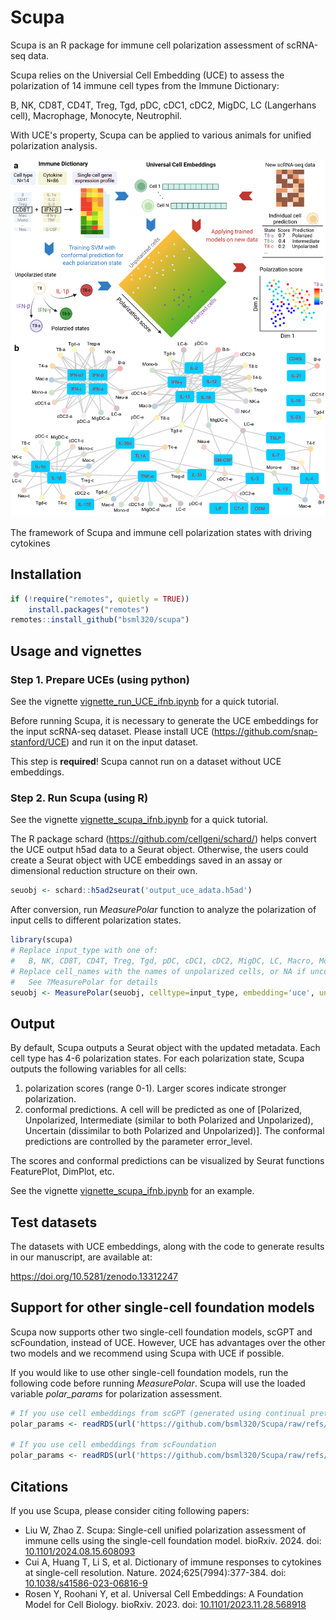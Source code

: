 # Scupa

Scupa is an R package for immune cell polarization assessment of scRNA-seq data.

Scupa relies on the Universial Cell Embedding (UCE) to assess the polarization of 14 immune cell types from the Immune Dictionary:

B, NK, CD8T, CD4T, Treg, Tgd, pDC, cDC1, cDC2, MigDC, LC (Langerhans cell), Macrophage, Monocyte, Neutrophil.

With UCE's property, Scupa can be applied to various animals for unified polarization analysis.

![Scupa design and immune cell polarization states](inst/figure/scupa.png)

The framework of Scupa and immune cell polarization states with driving cytokines

## Installation

```r
if (!require("remotes", quietly = TRUE))
    install.packages("remotes")
remotes::install_github("bsml320/scupa")
```

## Usage and vignettes

### Step 1. Prepare UCEs (using python)

See the vignette [vignette_run_UCE_ifnb.ipynb](inst/notebook/vignette_run_UCE_ifnb.ipynb) for a quick tutorial.

Before running Scupa, it is necessary to generate the UCE embeddings for the input scRNA-seq dataset. Please install UCE (https://github.com/snap-stanford/UCE) and run it on the input dataset.

This step is **required**! Scupa cannot run on a dataset without UCE embeddings. 

### Step 2. Run Scupa (using R)

See the vignette [vignette_scupa_ifnb.ipynb](inst/notebook/vignette_scupa_ifnb.ipynb) for a quick tutorial.

The R package schard (https://github.com/cellgeni/schard/) helps convert the UCE output h5ad data to a Seurat object. Otherwise, the users could create a Seurat object with UCE embeddings saved in an assay or dimensional reduction structure on their own.

```r
seuobj <- schard::h5ad2seurat('output_uce_adata.h5ad')
```

After conversion, run *MeasurePolar* function to analyze the polarization of input cells to different polarization states.

```r
library(scupa)
# Replace input_type with one of: 
#   B, NK, CD8T, CD4T, Treg, Tgd, pDC, cDC1, cDC2, MigDC, LC, Macro, Mono, Neu.
# Replace cell_names with the names of unpolarized cells, or NA if uncertain.
#   See ?MeasurePolar for details
seuobj <- MeasurePolar(seuobj, celltype=input_type, embedding='uce', unpolarized_cell=cell_names)
```

## Output

By default, Scupa outputs a Seurat object with the updated metadata. Each cell type has 4-6 polarization states. For each polarization state, Scupa outputs the following variables for all cells:

1. polarization scores (range 0-1). Larger scores indicate stronger polarization. 
2. conformal predictions. A cell will be predicted as one of [Polarized, Unpolarized, Intermediate (similar to both Polarized and Unpolarized), Uncertain (dissimilar to both Polarized and Unpolarized)]. The conformal predictions are controlled by the parameter error_level. 

The scores and conformal predictions can be visualized by Seurat functions FeaturePlot, DimPlot, etc.

See the vignette [vignette_scupa_ifnb.ipynb](inst/notebook/vignette_scupa_ifnb.ipynb) for an example.

## Test datasets

The datasets with UCE embeddings, along with the code to generate results in our manuscript, are available at:

https://doi.org/10.5281/zenodo.13312247

## Support for other single-cell foundation models

Scupa now supports other two single-cell foundation models, scGPT and scFoundation, instead of UCE. However, UCE has advantages over the other two models and we recommend using Scupa with UCE if possible.

If you would like to use other single-cell foundation models, run the following code before running *MeasurePolar*. Scupa will use the loaded variable *polar_params* for polarization assessment.

```r
# If you use cell embeddings from scGPT (generated using continual pretrained model)
polar_params <- readRDS(url('https://github.com/bsml320/Scupa/raw/refs/heads/master/inst/extdata/polar_params_scgpt.rds'))

# If you use cell embeddings from scFoundation
polar_params <- readRDS(url('https://github.com/bsml320/Scupa/raw/refs/heads/master/inst/extdata/polar_params_scfoundation.rds'))
```

## Citations

If you use Scupa, please consider citing following papers:

* Liu W, Zhao Z. Scupa: Single-cell unified polarization assessment of immune cells using the single-cell foundation model. bioRxiv. 2024. doi: [10.1101/2024.08.15.608093](https://doi.org/10.1101/2024.08.15.608093)
* Cui A, Huang T, Li S, et al. Dictionary of immune responses to cytokines at single-cell resolution. Nature. 2024;625(7994):377-384. doi: [10.1038/s41586-023-06816-9](https://doi.org/10.1038/s41586-023-06816-9)
* Rosen Y, Roohani Y, et al. Universal Cell Embeddings: A Foundation Model for Cell Biology. bioRxiv. 2023. doi: [10.1101/2023.11.28.568918](https://doi.org/10.1101/2023.11.28.568918)

